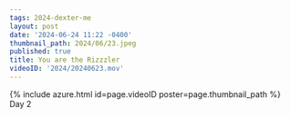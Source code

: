 ```yaml
---
tags: 2024-dexter-me
layout: post
date: '2024-06-24 11:22 -0400'
thumbnail_path: 2024/06/23.jpeg
published: true
title: You are the Rizzzler
videoID: '2024/20240623.mov'
---
```


{% include azure.html id=page.videoID poster=page.thumbnail_path %}
Day 2
